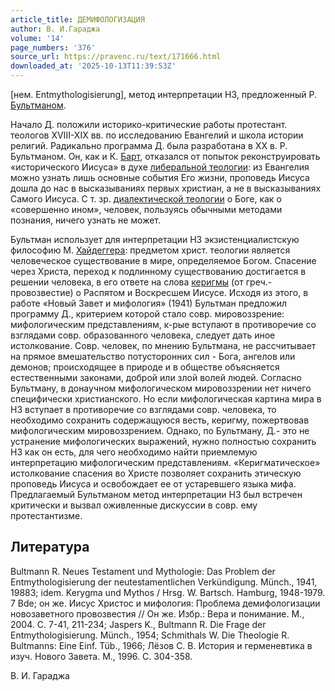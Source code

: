 ```yaml
---
article_title: ДЕМИФОЛОГИЗАЦИЯ
author: В. И.Гараджа
volume: '14'
page_numbers: '376'
source_url: https://pravenc.ru/text/171666.html
downloaded_at: '2025-10-13T11:39:53Z'
---
```


[нем. Entmythologisierung], метод интерпретации НЗ, предложенный Р. [Бультманом](https://pravenc.ru/text/Бультманом.html).

Начало Д. положили историко-критические работы протестант. теологов XVIII-XIX вв. по исследованию Евангелий и школа истории религий. Радикально программа Д. была разработана в XX в. Р. Бультманом. Он, как и К. [Барт](https://pravenc.ru/text/Барт.html), отказался от попыток реконструировать «исторического Иисуса» в духе [либеральной теологии](<https://pravenc.ru/text/либеральной теологии.html>): из Евангелия можно узнать лишь основные события Его жизни, проповедь Иисуса дошла до нас в высказываниях первых христиан, а не в высказываниях Самого Иисуса. С т. зр. [диалектической теологии](<https://pravenc.ru/text/диалектической теологии.html>) о Боге, как о «совершенно ином», человек, пользуясь обычными методами познания, ничего узнать не может.

Бультман использует для интерпретации НЗ экзистенциалистскую философию М. [Хайдеггера](https://pravenc.ru/text/Хайдеггера.html): предметом христ. теологии является человеческое существование в мире, определяемое Богом. Спасение через Христа, переход к подлинному существованию достигается в решении человека, в его ответе на слова [керигмы](https://pravenc.ru/text/керигмы.html) (от греч.- провозвестие) о Распятом и Воскресшем Иисусе. Исходя из этого, в работе «Новый Завет и мифология» (1941) Бультман предложил программу Д., критерием которой стало совр. мировоззрение: мифологическим представлениям, к-рые вступают в противоречие со взглядами совр. образованного человека, следует дать иное истолкование. Совр. человек, по мнению Бультмана, не рассчитывает на прямое вмешательство потусторонних сил - Бога, ангелов или демонов; происходящее в природе и в обществе объясняется естественными законами, доброй или злой волей людей. Согласно Бультману, в донаучном мифологическом мировоззрении нет ничего специфически христианского. Но если мифологическая картина мира в НЗ вступает в противоречие со взглядами совр. человека, то необходимо сохранить содержащуюся весть, керигму, пожертвовав мифологическим мировоззрением. Однако, по Бультману, Д.- это не устранение мифологических выражений, нужно полностью сохранить НЗ как он есть, для чего необходимо найти приемлемую интерпретацию мифологическим представлениям. «Керигматическое» истолкование спасения во Христе позволяет сохранить этическую проповедь Иисуса и освобождает ее от устаревшего языка мифа. Предлагаемый Бультманом метод интерпретации НЗ был встречен критически и вызвал оживленные дискуссии в совр. ему протестантизме.

## Литература

Bultmann R. Neues Testament und Mythologie: Das Problem der Entmythologisierung der neutestamentlichen Verkündigung. Münch., 1941, 19883; idem. Kerygma und Mythos / Hrsg. W. Bartsch. Hamburg, 1948-1979. 7 Bde; он же. Иисус Христос и мифология: Проблема демифологизации новозаветного провозвестия // Он же. Избр.: Вера и понимание. М., 2004. С. 7-41, 211-234; Jaspers K., Bultmann R. Die Frage der Entmythologisierung. Münch., 1954; Schmithals W. Die Theologie R. Bultmanns: Eine Einf. Tüb., 1966; Лёзов С. В. История и герменевтика в изуч. Нового Завета. М., 1996. С. 304-358.

В. И.  Гараджа
